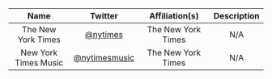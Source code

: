 
| Name        | Twitter  | Affiliation(s) | Description |
| :---------: |:------: | :------: | :---------: |
| The New York Times | [@nytimes](https://twitter.com/nytimes) | The New York Times | N/A |
| New York Times Music | [@nytimesmusic](https://twitter.com/nytimesmusic) | The New York Times | N/A |
